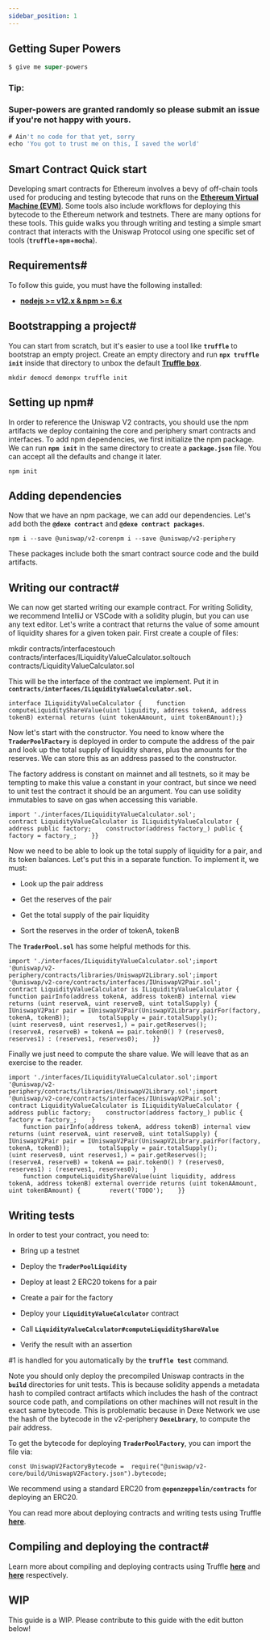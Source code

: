 ```yaml
---
sidebar_position: 1
---
```


## Getting Super Powers

```jsx title="Becoming a super hero is a fairly straight forward process:"
$ give me super-powers
```

 ### Tip: 
### Super-powers are granted randomly so please submit an issue if you're not happy with yours.



```jsx title="Once you're strong enough, save the world:"
# Ain't no code for that yet, sorry
echo 'You got to trust me on this, I saved the world'
```

## Smart Contract Quick start

Developing smart contracts for Ethereum involves a bevy of off-chain tools used for producing and testing bytecode that runs on the [**Ethereum Virtual Machine (EVM)**](https://eth.wiki/en/concepts/evm/ethereum-virtual-machine-(evm)-awesome-list). Some tools also include workflows for deploying this bytecode to the Ethereum network and testnets. There are many options for these tools. This guide walks you through writing and testing a simple smart contract that interacts with the Uniswap Protocol using one specific set of tools (**```truffle```**+**```npm```**+**```mocha```**).

## Requirements#

To follow this guide, you must have the following installed:

 - [**​nodejs >= v12.x & npm >= 6.x​**](https://nodejs.org/en/)


## Bootstrapping a project#

You can start from scratch, but it's easier to use a tool like **```truffle```** to bootstrap an empty project. Create an empty directory and run **```npx truffle init```** inside that directory to unbox the default [**Truffle box**](https://www.trufflesuite.com/boxes).

```
mkdir democd demonpx truffle init
```

## Setting up npm#

In order to reference the Uniswap V2 contracts, you should use the npm artifacts we deploy containing the core and periphery smart contracts and interfaces. To add npm dependencies, we first initialize the npm package. We can run **```npm init```** in the same directory to create a **```package.json```** file. You can accept all the defaults and change it later.

```
npm init
```

## Adding dependencies

Now that we have an npm package, we can add our dependencies. Let's add both the **```@dexe contract```** and **```@dexe contract packages```**.

```
npm i --save @uniswap/v2-corenpm i --save @uniswap/v2-periphery
```

These packages include both the smart contract source code and the build artifacts.

## Writing our contract#

We can now get started writing our example contract. For writing Solidity, we recommend IntelliJ or VSCode with a solidity plugin, but you can use any text editor. Let's write a contract that returns the value of some amount of liquidity shares for a given token pair. First create a couple of files:

mkdir contracts/interfacestouch contracts/interfaces/ILiquidityValueCalculator.soltouch contracts/LiquidityValueCalculator.sol

This will be the interface of the contract we implement. Put it in **```contracts/interfaces/ILiquidityValueCalculator.sol.```**

```pragma solidity ^0.6.6;
interface ILiquidityValueCalculator {    function computeLiquidityShareValue(uint liquidity, address tokenA, address tokenB) external returns (uint tokenAAmount, uint tokenBAmount);}
```

Now let's start with the constructor. You need to know where the **```TraderPoolFactory```** is deployed in order to compute the address of the pair and look up the total supply of liquidity shares, plus the amounts for the reserves. We can store this as an address passed to the constructor.

The factory address is constant on mainnet and all testnets, so it may be tempting to make this value a constant in your contract, but since we need to unit test the contract it should be an argument. You can use solidity immutables to save on gas when accessing this variable.

```pragma solidity ^0.6.6;
import './interfaces/ILiquidityValueCalculator.sol';
contract LiquidityValueCalculator is ILiquidityValueCalculator {    address public factory;    constructor(address factory_) public {        factory = factory_;    }}
```

Now we need to be able to look up the total supply of liquidity for a pair, and its token balances. Let's put this in a separate function. To implement it, we must:

 - Look up the pair address

 - Get the reserves of the pair

 - Get the total supply of the pair liquidity

 - Sort the reserves in the order of tokenA, tokenB

The **```TraderPool.sol```** has some helpful methods for this.

```pragma solidity ^0.6.6;
import './interfaces/ILiquidityValueCalculator.sol';import '@uniswap/v2-periphery/contracts/libraries/UniswapV2Library.sol';import '@uniswap/v2-core/contracts/interfaces/IUniswapV2Pair.sol';
contract LiquidityValueCalculator is ILiquidityValueCalculator {    function pairInfo(address tokenA, address tokenB) internal view returns (uint reserveA, uint reserveB, uint totalSupply) {        IUniswapV2Pair pair = IUniswapV2Pair(UniswapV2Library.pairFor(factory, tokenA, tokenB));        totalSupply = pair.totalSupply();        (uint reserves0, uint reserves1,) = pair.getReserves();        (reserveA, reserveB) = tokenA == pair.token0() ? (reserves0, reserves1) : (reserves1, reserves0);    }}
```

Finally we just need to compute the share value. We will leave that as an exercise to the reader.

```pragma solidity ^0.6.6;
import './interfaces/ILiquidityValueCalculator.sol';import '@uniswap/v2-periphery/contracts/libraries/UniswapV2Library.sol';import '@uniswap/v2-core/contracts/interfaces/IUniswapV2Pair.sol';
contract LiquidityValueCalculator is ILiquidityValueCalculator {    address public factory;    constructor(address factory_) public {        factory = factory_;    }
    function pairInfo(address tokenA, address tokenB) internal view returns (uint reserveA, uint reserveB, uint totalSupply) {        IUniswapV2Pair pair = IUniswapV2Pair(UniswapV2Library.pairFor(factory, tokenA, tokenB));        totalSupply = pair.totalSupply();        (uint reserves0, uint reserves1,) = pair.getReserves();        (reserveA, reserveB) = tokenA == pair.token0() ? (reserves0, reserves1) : (reserves1, reserves0);    }
    function computeLiquidityShareValue(uint liquidity, address tokenA, address tokenB) external override returns (uint tokenAAmount, uint tokenBAmount) {        revert('TODO');    }}
```

## Writing tests

In order to test your contract, you need to:

 - Bring up a testnet

 - Deploy the **```TraderPoolLiquidity```**

 - Deploy at least 2 ERC20 tokens for a pair

 - Create a pair for the factory

 - Deploy your **```LiquidityValueCalculator```** contract

 - Call **```LiquidityValueCalculator#computeLiquidityShareValue```**

 - Verify the result with an assertion

#1 is handled for you automatically by the **```truffle test```** command.

Note you should only deploy the precompiled Uniswap contracts in the **```build```** directories for unit tests. This is because solidity appends a metadata hash to compiled contract artifacts which includes the hash of the contract source code path, and compilations on other machines will not result in the exact same bytecode. This is problematic because in Dexe Network we use the hash of the bytecode in the v2-periphery **```DexeLbrary```**, to compute the pair address.

To get the bytecode for deploying **```TraderPoolFactory```**, you can import the file via:

```
const UniswapV2FactoryBytecode =  require("@uniswap/v2-core/build/UniswapV2Factory.json").bytecode;
```

We recommend using a standard ERC20 from **```@openzeppelin/contracts```** for deploying an ERC20.

You can read more about deploying contracts and writing tests using Truffle [**here**](https://www.trufflesuite.com/docs/truffle/testing/writing-tests-in-javascript).

## Compiling and deploying the contract#

Learn more about compiling and deploying contracts using Truffle [**here**](https://www.trufflesuite.com/docs/truffle/getting-started/compiling-contracts) and [**here**](https://www.trufflesuite.com/docs/truffle/getting-started/running-migrations) respectively.
## WIP​

This guide is a WIP. Please contribute to this guide with the edit button below!